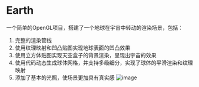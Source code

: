 # Earth
一个简单的OpenGL项目，搭建了一个地球在宇宙中转动的渲染场景，包括：  
1. 完整的渲染管线  
2. 使用纹理映射和凹凸贴图实现地球表面的凹凸效果  
3. 使用立方体贴图实现天空盒子的背景渲染，呈现出宇宙的效果  
4. 使用代码动态生成球体网格，并支持多级细分，实现了球体的平滑渲染和纹理映射  
5. 添加了基本的光照，使场景更加具有真实感
![image](https://github.com/user-attachments/assets/aa2cf31b-eb6a-4a9a-a904-0169c2fc919c)

